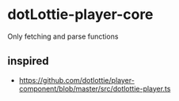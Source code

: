 # dotLottie-player-core

Only fetching and parse functions

## inspired

- https://github.com/dotlottie/player-component/blob/master/src/dotlottie-player.ts
